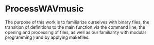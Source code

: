 # ProcessWAVmusic
The purpose of this work is to familiarize ourselves with binary files, the transition of definitions to the main function via the command line, the opening and processing of files, as well as our familiarity with modular programming ) and by applying makefiles.

